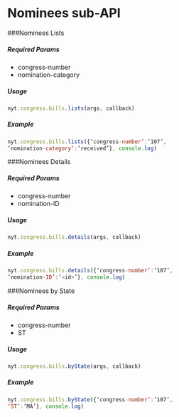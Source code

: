 # Nominees sub-API

###Nominees Lists

##### *Required Params*

- congress-number
- nomination-category

##### *Usage*
```javascript
nyt.congress.bills.lists(args, callback)
```

##### *Example*
```javascript
nyt.congress.bills.lists({‘congress-number’:’107’, 
‘nomination-category’:’received’}, console.log)
```

###Nominees Details

##### *Required Params*

- congress-number
- nomination-ID

##### *Usage*
```javascript
nyt.congress.bills.details(args, callback)
```

##### *Example*
```javascript
nyt.congress.bills.details({‘congress-number’:’107’, 
‘nomination-ID’:’<id>’}, console.log)
```

###Nominees by State

##### *Required Params*

- congress-number
- ST

##### *Usage*
```javascript
nyt.congress.bills.byState(args, callback)
```

##### *Example*
```javascript
nyt.congress.bills.byState({‘congress-number’:’107’, 
‘ST’:’MA’}, console.log)
````
